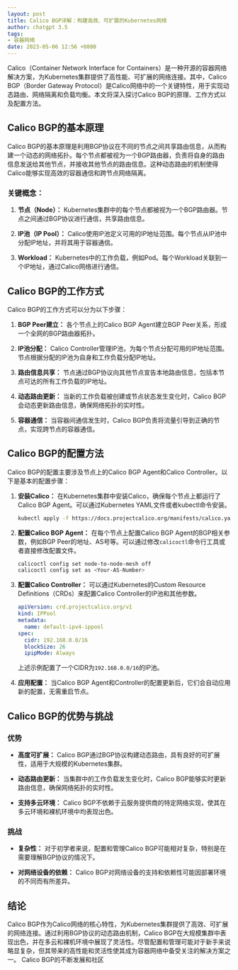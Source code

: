 ```yaml
---
layout: post
title: Calico BGP详解：构建高效、可扩展的Kubernetes网络
author: chatgpt 3.5
tags:
- 容器网络
date: 2023-05-06 12:56 +0800
---
```

Calico（Container Network Interface for Containers）是一种开源的容器网络解决方案，为Kubernetes集群提供了高性能、可扩展的网络连接。其中，Calico BGP（Border Gateway Protocol）是Calico网络中的一个关键特性，用于实现动态路由、网络隔离和负载均衡。本文将深入探讨Calico BGP的原理、工作方式以及配置方法。

## Calico BGP的基本原理

Calico BGP的基本原理是利用BGP协议在不同的节点之间共享路由信息，从而构建一个动态的网络拓扑。每个节点都被视为一个BGP路由器，负责将自身的路由信息发送给其他节点，并接收其他节点的路由信息。这种动态路由的机制使得Calico能够实现高效的容器通信和跨节点网络隔离。

### 关键概念：

1. **节点（Node）：** Kubernetes集群中的每个节点都被视为一个BGP路由器。节点之间通过BGP协议进行通信，共享路由信息。

2. **IP池（IP Pool）：** Calico使用IP池定义可用的IP地址范围。每个节点从IP池中分配IP地址，并将其用于容器通信。

3. **Workload：** Kubernetes中的工作负载，例如Pod。每个Workload关联到一个IP地址，通过Calico网络进行通信。

## Calico BGP的工作方式

Calico BGP的工作方式可以分为以下步骤：

1. **BGP Peer建立：** 各个节点上的Calico BGP Agent建立BGP Peer关系，形成一个全网的BGP路由器拓扑。

2. **IP池分配：** Calico Controller管理IP池，为每个节点分配可用的IP地址范围。节点根据分配的IP池为自身和工作负载分配IP地址。

3. **路由信息共享：** 节点通过BGP协议向其他节点宣告本地路由信息，包括本节点可达的所有工作负载的IP地址。

4. **动态路由更新：** 当新的工作负载被创建或节点状态发生变化时，Calico BGP会动态更新路由信息，确保网络拓扑的实时性。

5. **容器通信：** 当容器间通信发生时，Calico BGP负责将流量引导到正确的节点，实现跨节点的容器通信。

## Calico BGP的配置方法

Calico BGP的配置主要涉及节点上的Calico BGP Agent和Calico Controller。以下是基本的配置步骤：

1. **安装Calico：** 在Kubernetes集群中安装Calico，确保每个节点上都运行了Calico BGP Agent。可以通过Kubernetes YAML文件或者kubectl命令安装。

    ```bash
    kubectl apply -f https://docs.projectcalico.org/manifests/calico.yaml
    ```

2. **配置Calico BGP Agent：** 在每个节点上配置Calico BGP Agent的BGP相关参数，例如BGP Peer的地址、AS号等。可以通过修改`calicoctl`命令行工具或者直接修改配置文件。

    ```bash
    calicoctl config set node-to-node-mesh off
    calicoctl config set as <Your-AS-Number>
    ```

3. **配置Calico Controller：** 可以通过Kubernetes的Custom Resource Definitions（CRDs）来配置Calico Controller的IP池和其他参数。

    ```yaml
    apiVersion: crd.projectcalico.org/v1
    kind: IPPool
    metadata:
      name: default-ipv4-ippool
    spec:
      cidr: 192.168.0.0/16
      blockSize: 26
      ipipMode: Always
    ```

    上述示例配置了一个CIDR为`192.168.0.0/16`的IP池。

4. **应用配置：** 当Calico BGP Agent和Controller的配置更新后，它们会自动应用新的配置，无需重启节点。

## Calico BGP的优势与挑战

### 优势

- **高度可扩展：** Calico BGP通过BGP协议构建动态路由，具有良好的可扩展性，适用于大规模的Kubernetes集群。

- **动态路由更新：** 当集群中的工作负载发生变化时，Calico BGP能够实时更新路由信息，确保网络拓扑的实时性。

- **支持多云环境：** Calico BGP不依赖于云服务提供商的特定网络实现，使其在多云环境和裸机环境中均表现出色。

### 挑战

- **复杂性：** 对于初学者来说，配置和管理Calico BGP可能相对复杂，特别是在需要理解BGP协议的情况下。

- **对网络设备的依赖：** Calico BGP对网络设备的支持和依赖性可能因部署环境的不同而有所差异。

## 结论

Calico BGP作为Calico网络的核心特性，为Kubernetes集群提供了高效、可扩展的网络连接。通过利用BGP协议的动态路由机制，Calico BGP在大规模集群中表现出色，并在多云和裸机环境中展现了灵活性。尽管配置和管理可能对于新手来说略显复杂，但其带来的高性能和灵活性使其成为容器网络中备受关注的解决方案之一。 Calico BGP的不断发展和社区
